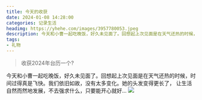 ```yaml
---
title: 今天的收获
date: 2024-01-08 14:28:00
categories: 记录生活
headimg: https://yhehe.com/images/3957780053.jpeg
description: 今天和小曹一起吃晚饭，好久未见面了。回想起上次见面是在天气还热的时候，时间过得真是飞快。我们依旧如故，没有太多变化。她的头发变得更长了，让生活自然而然地发展，不去强求什么，只要能开心就好?。
tags:
- 礼物
---
```

>收获2024年台历一个?


今天和小曹一起吃晚饭，好久未见面了。回想起上次见面是在天气还热的时候，时间过得真是飞快。我们依旧如故，没有太多变化。她的头发变得更长了，
让生活自然而然地发展，不去强求什么，只要能开心就好...
![](https://yhehe.com/images/3957780053.jpeg)
